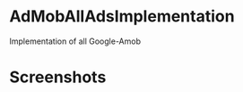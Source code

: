 # AdMobAllAdsImplementation
Implementation of all Google-Amob

# Screenshots
<img src="screenshots/Screenshot_20231009-145722.png" alt=""> <img src="screenshots/Screenshot_20231009-145820.png" alt=""> <img src="screenshots/Screenshot_20231009-145828.png" alt="">
<img src="screenshots/Screenshot_20231009-145835.png" alt=""> <img src="screenshots/Screenshot_20231009-150013.png" alt="">




